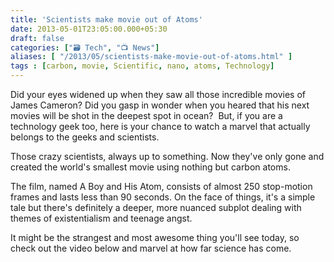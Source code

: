 ```yaml
---
title: 'Scientists make movie out of Atoms'
date: 2013-05-01T23:05:00.000+05:30
draft: false
categories: ["🗃️ Tech", "📺 News"]
aliases: [ "/2013/05/scientists-make-movie-out-of-atoms.html" ]
tags : [carbon, movie, Scientific, nano, atoms, Technology]
---
```


Did your eyes widened up when they saw all those incredible movies of James Cameron? Did you gasp in wonder when you heared that his next movies will be shot in the deepest spot in ocean?  But, if you are a technology geek too, here is your chance to watch a marvel that actually belongs to the geeks and scientists.

  

  

Those crazy scientists, always up to something. Now they've only gone and created the world's smallest movie using nothing but carbon atoms.  
  
The film, named A Boy and His Atom, consists of almost 250 stop-motion frames and lasts less than 90 seconds. On the face of things, it's a simple tale but there's definitely a deeper, more nuanced subplot dealing with themes of existentialism and teenage angst.  
  
It might be the strangest and most awesome thing you'll see today, so check out the video below and marvel at how far science has come.